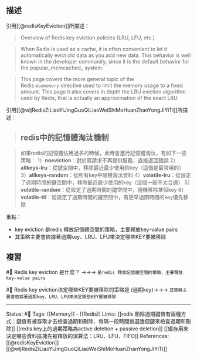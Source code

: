 
## 描述

引用[[@redisKeyEviction]]所描述：
> Overview of Redis key eviction policies (LRU, LFU, etc.)

> When Redis is used as a cache, it is often convenient to let it automatically evict old data as you add new data. This behavior is well known in the developer community, since it is the default behavior for the popular_memcached_ system.

> This page covers the more general topic of the Redis `maxmemory` directive used to limit the memory usage to a fixed amount. This page it also covers in depth the LRU eviction algorithm used by Redis, that is actually an approximation of the exact LRU.

引用[[@wljRedisZiLiaoYiJingGuoQiLiaoWeiShiMoHuanZhanYongJiYiTi]]所描述：
> ## redis中的記憶體淘汰機制

> 如果redis的記憶體佔用過多的時候，此時會進行記憶體淘汰，有如下一些策略：
> 1）**noeviction**：對於寫請求不再提供服務，直接返回錯誤
> 2）**allkeys-lru**：從鍵空間中，移除最近最少使用的key（這個是最常用的）
> 3）**allkeys-random**：從所有key中隨機淘汰資料
> 4）**volatile-lru**：從設定了過期時間的鍵空間中，移除最近最少使用的key（這個一般不太合適）
> 5）**volatile-random**：從設定了過期時間的鍵空間中，隨機移除某個key
> 6）**volatile-ttl**：從設定了過期時間的鍵空間中，有更早過期時間的key優先移除

重點：
- key eviction 是redis 釋放記憶體空間的策略，主要釋放key-value pairs
- 其策略主要會依據著過期key、LRU、LFU來決定哪些KEY要被移除




## 複習
#🧠 Redis key eviction 是什麼？  ->->-> `是redis 釋放記憶體空間的策略，主要釋放key-value pairs`
<!--SR:!2023-03-18,173,250-->

#🧠 Redis key eviction決定哪些KEY要被移除的策略是 (過期key)->->-> `其策略主要會依據著過期key、LRU、LFU來決定哪些KEY要被移除`
<!--SR:!2023-01-20,138,250-->



---
Status: #🌱 
Tags:
[[Memory]] - [[Redis]]
Links:
[[redis 刪除過期鍵值有兩種方式：鍵值有被存取才去檢查過期和刪除、每隔一段時間挑選幾個鍵來檢查過期和刪除]]
[[redis key上的過期策略為active deletion + passive deletion]]
[[緩存用來決定哪些資料區塊先被釋放的演算法：LRU、LFU、FIFO]]
References:
[[@redisKeyEviction]]
[[@wljRedisZiLiaoYiJingGuoQiLiaoWeiShiMoHuanZhanYongJiYiTi]]